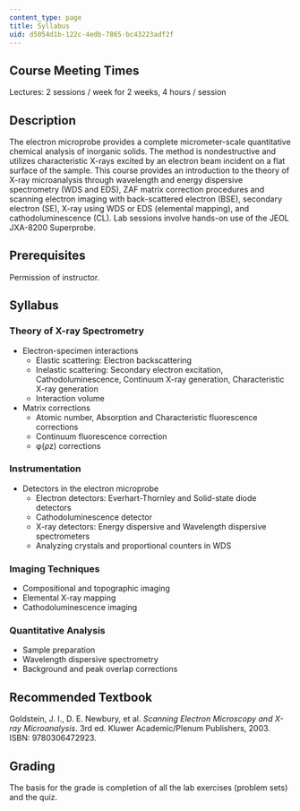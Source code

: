 ```yaml
---
content_type: page
title: Syllabus
uid: d5054d1b-122c-4edb-7865-bc43223adf2f
---
```


Course Meeting Times
--------------------

Lectures: 2 sessions / week for 2 weeks, 4 hours / session

Description
-----------

The electron microprobe provides a complete micrometer-scale quantitative chemical analysis of inorganic solids. The method is nondestructive and utilizes characteristic X-rays excited by an electron beam incident on a flat surface of the sample. This course provides an introduction to the theory of X-ray microanalysis through wavelength and energy dispersive spectrometry (WDS and EDS), ZAF matrix correction procedures and scanning electron imaging with back-scattered electron (BSE), secondary electron (SE), X-ray using WDS or EDS (elemental mapping), and cathodoluminescence (CL). Lab sessions involve hands-on use of the JEOL JXA-8200 Superprobe.

Prerequisites
-------------

Permission of instructor.

Syllabus
--------

### Theory of X-ray Spectrometry

*   Electron-specimen interactions
    *   Elastic scattering: Electron backscattering
    *   Inelastic scattering: Secondary electron excitation, Cathodoluminescence, Continuum X-ray generation, Characteristic X-ray generation
    *   Interaction volume
*   Matrix corrections
    *   Atomic number, Absorption and Characteristic fluorescence corrections
    *   Continuum fluorescence correction
    *   φ(ρz) corrections

### Instrumentation

*   Detectors in the electron microprobe
    *   Electron detectors: Everhart-Thornley and Solid-state diode detectors
    *   Cathodoluminescence detector
    *   X-ray detectors: Energy dispersive and Wavelength dispersive spectrometers
    *   Analyzing crystals and proportional counters in WDS

### Imaging Techniques

*   Compositional and topographic imaging
*   Elemental X-ray mapping
*   Cathodoluminescence imaging

### Quantitative Analysis

*   Sample preparation
*   Wavelength dispersive spectrometry
*   Background and peak overlap corrections

Recommended Textbook
--------------------

Goldstein, J. I., D. E. Newbury, et al. _Scanning Electron Microscopy and X-ray Microanalysis_. 3rd ed. Kluwer Academic/Plenum Publishers, 2003. ISBN: 9780306472923.

Grading
-------

The basis for the grade is completion of all the lab exercises (problem sets) and the quiz.
